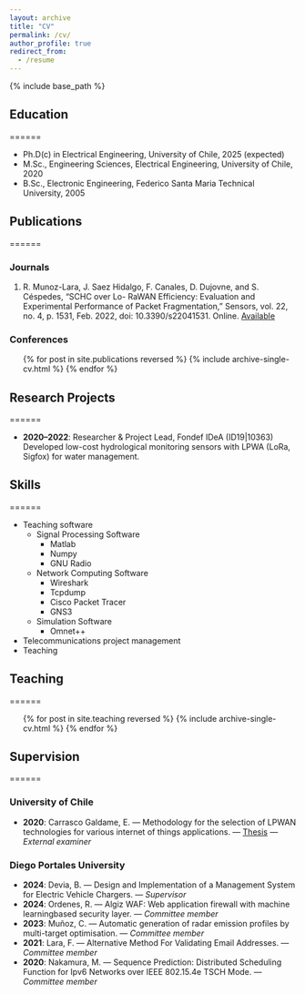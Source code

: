 ```yaml
---
layout: archive
title: "CV"
permalink: /cv/
author_profile: true
redirect_from:
  - /resume
---
```


{% include base_path %}

## Education
======
* Ph.D(c) in Electrical Engineering, University of Chile, 2025 (expected)
* M.Sc., Engineering Sciences, Electrical Engineering, University of Chile, 2020
* B.Sc., Electronic Engineering, Federico Santa Maria Technical University, 2005


## Publications
======
### Journals

1. R. Munoz-Lara, J. Saez Hidalgo, F. Canales, D. Dujovne, and S. Céspedes, “SCHC over Lo-
RaWAN Efficiency: Evaluation and Experimental Performance of Packet Fragmentation,” Sensors,
vol. 22, no. 4, p. 1531, Feb. 2022, doi: 10.3390/s22041531. Online. [Available](http://dx.doi.org/10.3390/s22041531)

### Conferences

  <ul>{% for post in site.publications reversed %}
    {% include archive-single-cv.html %}
  {% endfor %}</ul>

## Research Projects
======

- **2020–2022**: Researcher & Project Lead, Fondef IDeA (ID19|10363)  
  Developed low-cost hydrological monitoring sensors with LPWA (LoRa, Sigfox) for water management.
  
## Skills
======
* Teaching software 
  * Signal Processing Software
    * Matlab
    * Numpy
    * GNU Radio
  * Network Computing Software
    * Wireshark
    * Tcpdump
    * Cisco Packet Tracer
    * GNS3 
  * Simulation Software
    * Omnet++
* Telecommunications project management
* Teaching

## Teaching
======
  <ul>{% for post in site.teaching reversed %}
    {% include archive-single-cv.html %}
  {% endfor %}</ul>
  
## Supervision
======

### University of Chile
- **2020**: Carrasco Galdame, E. — Methodology for the selection of LPWAN technologies for various internet of things applications. — [Thesis](https://repositorio.uchile.cl/handle/2250/179720) — _External examiner_

### Diego Portales University
- **2024**: Devia, B. — Design and Implementation of a Management System for Electric
Vehicle Chargers. — _Supervisor_  
- **2024**: Ordenes, R. — Algiz WAF: Web application firewall with machine learningbased
security layer. — _Committee member_  
- **2023**: Muñoz, C. — Automatic generation of radar emission profiles by multi-target
optimisation. — _Committee member_  
- **2021**: Lara, F. — Alternative Method For Validating Email Addresses. — _Committee member_  
- **2020**: Nakamura, M. — Sequence Prediction: Distributed Scheduling Function for Ipv6
Networks over IEEE 802.15.4e TSCH Mode. — _Committee member_